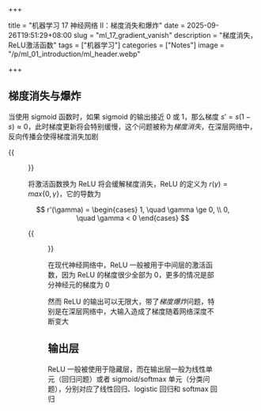+++

title = "机器学习 17 神经网络 II：梯度消失和爆炸"
date = 2025-09-26T19:51:29+08:00
slug = "ml_17_gradient_vanish"
description = "梯度消失，ReLU激活函数"
tags = ["机器学习"]
categories = ["Notes"]
image = "/p/ml_01_introduction/ml_header.webp"

+++

## 梯度消失与爆炸

当使用 sigmoid 函数时，如果 sigmoid 的输出接近 0 或 1，那么梯度 $s' = s(1 - s) \approx 0$，此时梯度更新将会特别缓慢，这个问题被称为*梯度消失*，在深层网络中，反向传播会使得梯度消失加剧

{{<figure src="a9c103ee0fbac66eb94e884e5db1952b.png" width=600 >}}

将激活函数换为 ReLU 将会缓解梯度消失，ReLU 的定义为 $r(\gamma) = max\{0, \gamma\}$，它的导数为

$$
r'(\gamma) = \begin{cases}
1, \quad \gamma \ge 0,  \\
0, \quad \gamma < 0
\end{cases}
$$

{{<figure src="c1b654a499edbf6249026f47069ba571.png" width=600 >}}

在现代神经网络中，ReLU 一般被用于中间层的激活函数，因为 ReLU 的梯度很少全部为 0，更多的情况是部分神经元的梯度为 0

然而 ReLU 的输出可以无限大，带了*梯度爆炸*问题，特别是在深层网络中，大输入造成了梯度随着网络深度不断变大

## 输出层

ReLU 一般被使用于隐藏层，而在输出层一般为线性单元（回归问题）或者 sigmoid/softmax 单元（分类问题），分别对应了线性回归、logistic 回归和 softmax 回归


